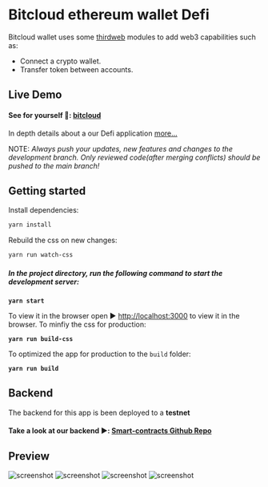 # Bitcloud ethereum wallet Defi

Bitcloud wallet uses some [thirdweb](https://thirdweb.com) modules to add web3 capabilities such as:

-   Connect a crypto wallet.
-   Transfer token between accounts.

## Live Demo

#### See for yourself 🚀: [bitcloud](https://eth-wallet-phi.vercel.app/)

In depth details about a our Defi application [more...](https://kelviniot.hashnode.dev/building-a-crypto-wallet-with-thirdweb-x-hashnode)

NOTE: _Always push your updates, new features and changes to the development branch. Only reviewed code(after merging conflicts) should be pushed to the main branch!_

## Getting started

Install dependencies:

```bash
yarn install
```

Rebuild the css on new changes:

```bash
yarn run watch-css
```

##### In the project directory, run the following command to start the development server:

<b> `yarn start`</b>

To view it in the browser open ▶️ [http://localhost:3000](http://localhost:3000) to view it in the browser.
To minfiy the css for production:

<b> `yarn run build-css`</b>

To optimized the app for production to the `build` folder:

<b> `yarn run build` </b>

 <!-- `yarn run build`: Builds the app for production to the `build` folder. -->

## Backend

The backend for this app is been deployed to a <b>testnet</b>

#### Take a look at our backend ▶️: [Smart-contracts Github Repo](https://github.com/okorieebube/hashnode-hackathon-contracts)

## Preview

![screenshot](/public/preview/preview-1.png)
![screenshot](/public/preview/preview-2.png)
![screenshot](/public/preview/preview-3.png)
![screenshot](/public/preview/preview-4.png)
